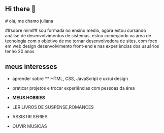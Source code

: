 ## Hi there 👋

<!--
**juliana9261/juliana9261** is a ✨ _special_ ✨ repository because its `README.md` (this file) appears on your GitHub profile.

Here are some ideas to get you started:

- 🔭 I’m currently working on ...
- 🌱 I’m currently learning ...
- 👯 I’m looking to collaborate on ...
- 🤔 I’m looking for help with ...
- 💬 Ask me about ...
- 📫 How to reach me: ...
- 😄 Pronouns: ...
- ⚡ Fun fact: ...
--># olá, me chamo juliana
##sobre mim##
sou formada no ensino médio, agora estou cursando análise de desenvolvimentos de sistemas.
estou começando na área de tecnologia com o objetivo de me tornar desenvolvedora de sites, com foco em  web design
desenvolvimento front-end e nas experiências dos usuários
tenho 20 anos
## meus interesses
- aprender sobre ** HTML, CSS, JavaScript e ux/ui design
- praticar projetos e trocar experiências com pessoas da área

- **MEUS HOBBIES**
-  LER LIVROS DE SUSPENSE,ROMANCES
-  ASSISTIR SÉRIES
-  OUVIR MUSICAS
  
 
